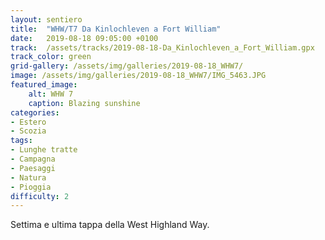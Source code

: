 ```yaml
---
layout: sentiero
title:  "WHW/T7 Da Kinlochleven a Fort William"
date:   2019-08-18 09:05:00 +0100
track:  /assets/tracks/2019-08-18-Da_Kinlochleven_a_Fort_William.gpx
track_color: green
grid-gallery: /assets/img/galleries/2019-08-18_WHW7/
image: /assets/img/galleries/2019-08-18_WHW7/IMG_5463.JPG
featured_image:
    alt: WHW 7
    caption: Blazing sunshine
categories:
- Estero
- Scozia
tags:
- Lunghe tratte
- Campagna
- Paesaggi
- Natura
- Pioggia
difficulty: 2
---
```


Settima e ultima tappa della West Highland Way.